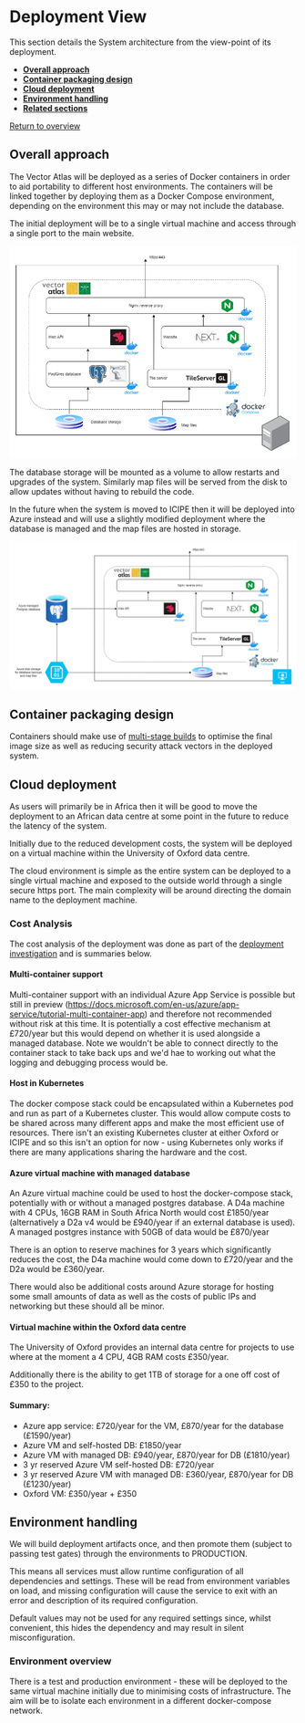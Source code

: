 # Deployment View

This section details the System architecture from the view-point of its deployment.

* **[Overall approach](#overall-approach)**
* **[Container packaging design](#container-packaging-design)**
* **[Cloud deployment](#cloud-deployment)**
* **[Environment handling](#environment-handling)**
* **[Related sections](#related-sections)**

[Return to overview](./01-architecture-overview.md)

## Overall approach

The Vector Atlas will be deployed as a series of Docker containers in order to aid portability to different host environments. The containers will be linked together by deploying them as a Docker Compose environment, depending on the environment this may or may not include the database.

The initial deployment will be to a single virtual machine and access through a single port to the main website.

![vm deployment](./images/vm-deployment.png)

The database storage will be mounted as a volume to allow restarts and upgrades of the system. Similarly map files will be served from the disk to allow updates without having to rebuild the code.

In the future when the system is moved to ICIPE then it will be deployed into Azure instead and will use a slightly modified deployment where the database is managed and the map files are hosted in storage.

![azure deployment](./images/azure-deployment.png)

## Container packaging design

Containers should make use of [multi-stage builds](https://docs.docker.com/develop/develop-images/multistage-build/) to optimise the final image size as well as reducing security attack vectors in the deployed system.

## Cloud deployment

As users will primarily be in Africa then it will be good to move the deployment to an African data centre at some point in the future to reduce the latency of the system.

Initially due to the reduced development costs, the system will be deployed on a virtual machine within the University of Oxford data centre.

The cloud environment is simple as the entire system can be deployed to a single virtual machine and exposed to the outside world through a single secure https port. The main complexity will be around directing the domain name to the deployment machine.

### Cost Analysis

The cost analysis of the deployment was done as part of the [deployment investigation](https://github.com/icipe-official/vectoratlas-software-code/issues/45) and is summaries below.

#### Multi-container support
Multi-container support with an individual Azure App Service is possible but still in preview (https://docs.microsoft.com/en-us/azure/app-service/tutorial-multi-container-app) and therefore not recommended without risk at this time. It is potentially a cost effective mechanism at £720/year but this would depend on whether it is used alongside a managed database. Note we wouldn't be able to connect directly to the container stack to take back ups and we'd hae to working out what the logging and debugging process would be.

#### Host in Kubernetes
The docker compose stack could be encapsulated within a Kubernetes pod and run as part of a Kubernetes cluster. This would allow compute costs to be shared across many different apps and make the most efficient use of resources. There isn't an existing Kubernetes cluster at either Oxford or ICIPE and so this isn't an option for now - using Kubernetes only works if there are many applications sharing the hardware and the cost.

#### Azure virtual machine with managed database
An Azure virtual machine could be used to host the docker-compose stack, potentially with or without a managed postgres database. A D4a machine with 4 CPUs, 16GB RAM in South Africa North would cost £1850/year (alternatively a D2a v4 would be £940/year if an external database is used). A managed postgres instance with 50GB of data would be £870/year

There is an option to reserve machines for 3 years which significantly reduces the cost, the D4a machine would come down to £720/year and the D2a would be £360/year.

There would also be additional costs around Azure storage for hosting some small amounts of data as well as the costs of public IPs and networking but these should all be minor.

#### Virtual machine within the Oxford data centre
The University of Oxford provides an internal data centre for projects to use where at the moment a 4 CPU, 4GB RAM costs £350/year.

Additionally there is the ability to get 1TB of storage for a one off cost of £350 to the project.

#### Summary:
- Azure app service: £720/year for the VM, £870/year for the database (£1590/year)
- Azure VM and self-hosted DB: £1850/year
- Azure VM with managed DB: £940/year, £870/year for DB (£1810/year)
- 3 yr reserved Azure VM self-hosted DB: £720/year
- 3 yr reserved Azure VM with managed DB: £360/year, £870/year for DB (£1230/year)
- Oxford VM: £350/year + £350

## Environment handling

We will build deployment artifacts once, and then promote them (subject to passing test gates) through the environments to PRODUCTION.

This means all services must allow runtime configuration of all dependencies and settings. These will be read from environment variables on load, and missing configuration will cause the service to exit with an error and description of its required configuration.

Default values may not be used for any required settings since, whilst convenient, this hides the dependency and may result in silent misconfiguration.

### Environment overview

There is a test and production environment - these will be deployed to the same virtual machine initially due to minimising costs of infrastructure. The aim will be to isolate each environment in a different docker-compose network.
